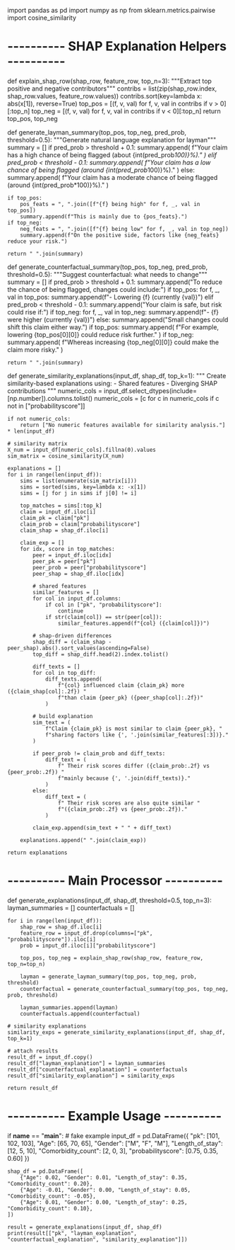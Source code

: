 import pandas as pd
import numpy as np
from sklearn.metrics.pairwise import cosine_similarity

# ---------- SHAP Explanation Helpers ----------

def explain_shap_row(shap_row, feature_row, top_n=3):
    """Extract top positive and negative contributors"""
    contribs = list(zip(shap_row.index, shap_row.values, feature_row.values))
    contribs.sort(key=lambda x: abs(x[1]), reverse=True)
    top_pos = [(f, v, val) for f, v, val in contribs if v > 0][:top_n]
    top_neg = [(f, v, val) for f, v, val in contribs if v < 0][:top_n]
    return top_pos, top_neg


def generate_layman_summary(top_pos, top_neg, pred_prob, threshold=0.5):
    """Generate natural language explanation for layman"""
    summary = []
    if pred_prob > threshold + 0.1:
        summary.append(
            f"Your claim has a high chance of being flagged (about {int(pred_prob*100)}%)."
        )
    elif pred_prob < threshold - 0.1:
        summary.append(
            f"Your claim has a low chance of being flagged (around {int(pred_prob*100)}%)."
        )
    else:
        summary.append(
            f"Your claim has a moderate chance of being flagged (around {int(pred_prob*100)}%)."
        )

    if top_pos:
        pos_feats = ", ".join([f"{f} being high" for f, _, val in top_pos])
        summary.append(f"This is mainly due to {pos_feats}.")
    if top_neg:
        neg_feats = ", ".join([f"{f} being low" for f, _, val in top_neg])
        summary.append(f"On the positive side, factors like {neg_feats} reduce your risk.")

    return " ".join(summary)


def generate_counterfactual_summary(top_pos, top_neg, pred_prob, threshold=0.5):
    """Suggest counterfactual: what needs to change"""
    summary = []
    if pred_prob > threshold + 0.1:
        summary.append("To reduce the chance of being flagged, changes could include:")
        if top_pos:
            for f, _, val in top_pos:
                summary.append(f"- Lowering {f} (currently {val})")
    elif pred_prob < threshold - 0.1:
        summary.append("Your claim is safe, but risk could rise if:")
        if top_neg:
            for f, _, val in top_neg:
                summary.append(f"- {f} were higher (currently {val})")
    else:
        summary.append("Small changes could shift this claim either way.")
        if top_pos:
            summary.append(
                f"For example, lowering {top_pos[0][0]} could reduce risk further."
            )
        if top_neg:
            summary.append(
                f"Whereas increasing {top_neg[0][0]} could make the claim more risky."
            )

    return " ".join(summary)


def generate_similarity_explanations(input_df, shap_df, top_k=1):
    """
    Create similarity-based explanations using:
    - Shared features
    - Diverging SHAP contributions
    """
    numeric_cols = input_df.select_dtypes(include=[np.number]).columns.tolist()
    numeric_cols = [c for c in numeric_cols if c not in ["probabilityscore"]]

    if not numeric_cols:
        return ["No numeric features available for similarity analysis."] * len(input_df)

    # similarity matrix
    X_num = input_df[numeric_cols].fillna(0).values
    sim_matrix = cosine_similarity(X_num)

    explanations = []
    for i in range(len(input_df)):
        sims = list(enumerate(sim_matrix[i]))
        sims = sorted(sims, key=lambda x: -x[1])
        sims = [j for j in sims if j[0] != i]

        top_matches = sims[:top_k]
        claim = input_df.iloc[i]
        claim_pk = claim["pk"]
        claim_prob = claim["probabilityscore"]
        claim_shap = shap_df.iloc[i]

        claim_exp = []
        for idx, score in top_matches:
            peer = input_df.iloc[idx]
            peer_pk = peer["pk"]
            peer_prob = peer["probabilityscore"]
            peer_shap = shap_df.iloc[idx]

            # shared features
            similar_features = []
            for col in input_df.columns:
                if col in ["pk", "probabilityscore"]:
                    continue
                if str(claim[col]) == str(peer[col]):
                    similar_features.append(f"{col} ({claim[col]})")

            # shap-driven differences
            shap_diff = (claim_shap - peer_shap).abs().sort_values(ascending=False)
            top_diff = shap_diff.head(2).index.tolist()

            diff_texts = []
            for col in top_diff:
                diff_texts.append(
                    f"{col} influenced claim {claim_pk} more ({claim_shap[col]:.2f}) "
                    f"than claim {peer_pk} ({peer_shap[col]:.2f})"
                )

            # build explanation
            sim_text = (
                f"Claim {claim_pk} is most similar to claim {peer_pk}, "
                f"sharing factors like {', '.join(similar_features[:3])}."
            )

            if peer_prob != claim_prob and diff_texts:
                diff_text = (
                    f" Their risk scores differ ({claim_prob:.2f} vs {peer_prob:.2f}) "
                    f"mainly because {', '.join(diff_texts)}."
                )
            else:
                diff_text = (
                    f" Their risk scores are also quite similar "
                    f"({claim_prob:.2f} vs {peer_prob:.2f})."
                )

            claim_exp.append(sim_text + " " + diff_text)

        explanations.append(" ".join(claim_exp))

    return explanations


# ---------- Main Processor ----------

def generate_explanations(input_df, shap_df, threshold=0.5, top_n=3):
    layman_summaries = []
    counterfactuals = []

    for i in range(len(input_df)):
        shap_row = shap_df.iloc[i]
        feature_row = input_df.drop(columns=["pk", "probabilityscore"]).iloc[i]
        prob = input_df.iloc[i]["probabilityscore"]

        top_pos, top_neg = explain_shap_row(shap_row, feature_row, top_n=top_n)

        layman = generate_layman_summary(top_pos, top_neg, prob, threshold)
        counterfactual = generate_counterfactual_summary(top_pos, top_neg, prob, threshold)

        layman_summaries.append(layman)
        counterfactuals.append(counterfactual)

    # similarity explanations
    similarity_exps = generate_similarity_explanations(input_df, shap_df, top_k=1)

    # attach results
    result_df = input_df.copy()
    result_df["layman_explanation"] = layman_summaries
    result_df["counterfactual_explanation"] = counterfactuals
    result_df["similarity_explanation"] = similarity_exps

    return result_df


# ---------- Example Usage ----------
if __name__ == "__main__":
    # fake example
    input_df = pd.DataFrame({
        "pk": [101, 102, 103],
        "Age": [65, 70, 65],
        "Gender": ["M", "F", "M"],
        "Length_of_stay": [12, 5, 10],
        "Comorbidity_count": [2, 0, 3],
        "probabilityscore": [0.75, 0.35, 0.60]
    })

    shap_df = pd.DataFrame([
        {"Age": 0.02, "Gender": 0.01, "Length_of_stay": 0.35, "Comorbidity_count": 0.20},
        {"Age": -0.01, "Gender": 0.00, "Length_of_stay": 0.05, "Comorbidity_count": -0.05},
        {"Age": 0.01, "Gender": 0.00, "Length_of_stay": 0.25, "Comorbidity_count": 0.10},
    ])

    result = generate_explanations(input_df, shap_df)
    print(result[["pk", "layman_explanation", "counterfactual_explanation", "similarity_explanation"]])
